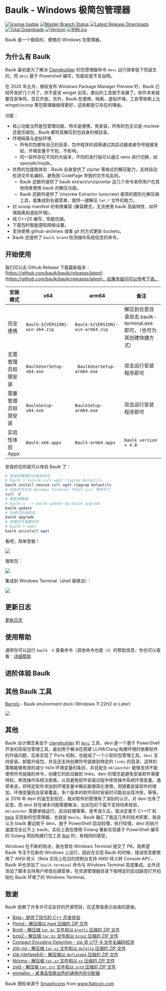 # Baulk - Windows 极简包管理器

[![license badge](https://img.shields.io/github/license/baulk/baulk.svg)](LICENSE)
[![Master Branch Status](https://github.com/baulk/baulk/workflows/BaulkCI/badge.svg)](https://github.com/baulk/baulk/actions)
[![Latest Release Downloads](https://img.shields.io/github/downloads/baulk/baulk/latest/total.svg)](https://github.com/baulk/baulk/releases/latest)
[![Total Downloads](https://img.shields.io/github/downloads/baulk/baulk/total.svg)](https://github.com/baulk/baulk/releases)
[![Version](https://img.shields.io/github/v/release/baulk/baulk)](https://github.com/baulk/baulk/releases/latest)
[![996.icu](https://img.shields.io/badge/link-996.icu-red.svg)](https://996.icu)


Baulk 是一个极简的、便携的 Windows 包管理器。

## 为什么有 Baulk

Baulk 最初是为了解决 [Clangbuilder](https://github.com/fstudio/clangbuilder) 的包管理器命令 `devi` 运行效率低下而诞生的，而 `devi` 基于 Powershell 编写，性能较差不言自明。

在 2020 年五月，微软宣布 Windows Package Manager Preview 时，Baulk 已经开发好几个月了，并不是说 winget 出现，类似的工具就不发展了，软件本来就要百家争鸣，百花齐放。另外，Baulk 在便携，隔离，虚拟环境，工具零依赖上比 winget/scoop 等包管理器做得更好，这些都是它存在的理由。

功能：
+  核心功能当然是包管理功能，特点是便携，免安装，所有的包无论是 msi/exe 还是压缩包，Baulk 都将其解压到包自身的根目录。
+  环境隔离与虚拟环境
    +  所有的包都有自己的目录，包中程序的调用通过其启动器或者符号链接发起，环境变量不干扰，不影响。
    +  同一软件存在不同的大版本，不同的发行版可以通过 venv 进行切换，如 openjdk/msjdk。
+  优秀的包提取体验：Baulk 自身提供了 zip/tar 等格式的解压能力，支持自动检测文件名编码，避免因 CodePage 导致的文件名乱码。
    +  Baulk 还额外提供了 baulk extract/unzip/untar 这几个命令来供用户在其他场景使用 baulk 的解压功能。
    +  Baulk 还额外提供了 Unscrew Extractor (unscrew) 极简的图形化解压缩工具，能集成到右键菜单，提供一键解压 `tar.*` 文件的能力。
+  对 scoop manifest 的有限兼容 (兼容模式，无法使用 baulk 高级特性，如环境隔离和虚拟环境)。
+  纯 C++20 编写，性能优越。
+  下载包时智能感知网络设置。
+  支持使用 github-archives 或者 git 的方式更新 buckets。
+  Baulk 还提供了 `baulk brand` 检测操作系统信息的命令。

## 开始使用

我们可以去 Github Release 下载最新版本：[https://github.com/baulk/baulk/releases/latest](https://github.com/baulk/baulk/releases/latest)，如果有疑问可以参考下表。

|安装模式|x64|arm64|备注|
|---|---|---|---|
|完全便携|`Baulk-${VERSION}-win-x64.zip`|`Baulk-${VERSION}-win-arm64.zip`|解压到任意目录双击 baulk-terminal.exe 即可，（也可为其创建快捷方式）|
|无需管理员权限安装|`BaulkUserSetup-x64.exe`|` BaulkUserSetup-arm64.exe`|双击运行安装程序即可|
|需要管理员权限安装|`BaulkSetup-x64.exe`|`BaulkSetup-arm64.exe`|双击运行安装程序即可|
|实验性体验 Appx|`Baulk-x64.appx`|`Baulk-arm64.appx`|`baulk version > 4.0`|


安装好后你就可以体验 Baulk 了：

```powershell
# 安装你需要的任意软件包
# baulk i neovim curl wget ripgrep belautils
baulk install neovim curl wget ripgrep belautils
# 现在你可以在 Windows Terminal 中运行 curl 等命令了
curl -V
# 更新源数据
# baulk u --> baulk update && baulk upgrade
baulk update
# 升级可升级的包
baulk upgrade
# 卸载你不需要的包
# baulk r wget
baulk uninstall wget
```

看吧，简单至极！

![](./docs/images/getstarted.png)

搜索包：

![](./docs/images/baulksearch.png)

集成到 Windows Terminal（shell 替换法）：

![](./docs/images/onterminal.png)


## 更新日志

[更新日志](./docs/changelog.md)

## 使用帮助

通常你可以运行 `baulk -h` 查看命令（其他命令也是 `-h`）的帮助信息，你也可以查看：[详细帮助](./docs/help.md)

## 进阶体验 Baulk

## 其他 Baulk 工具

[Barrels](https://github.com/baulk/barrels) - Baulk environment dock (Windows 11 22H2 or Later)

![](./docs/images/barrels.png)

## 其他

Baulk 设计理念来自于 [clangbuilder](https://github.com/fstudio/clangbuilder) 的 [`devi`](https://github.com/fstudio/clangbuilder/blob/master/bin/devi.ps1) 工具，devi 是一个基于 PowerShell 开发的简易包管理工具，最初用于解决在搭建 LLVM/Clang 构建环境时依赖软件的升级问题，后来实现了 Ports 机制，也就成了一个小型的包管理工具。`devi` 支持安装，卸载升级包，并且还支持创建符号链接到特定的 `links` 的目录，这样的策略能够有效的减少 `PATH` 环境变量的条目，并且配合 `mklauncher` 能够支持不能使用符号链接的命令，创建它的启动器到 links。devi 的理念是避免安装软件需要特权，修改操作系统注册表。以及避免软件安装过程中修改操作系统环境变量。通常来说，将特定软件添加到环境变量中确实能够简化使用，但随着安装软件的增加，环境变量则会容易覆盖，多个版本的软件同时安装时可能会出现冲突，等等。从 2018 年 devi 的诞生到现在，我对软件的管理有了深刻的认识，对 devi 也有了反思，而 devi 存在诸多问题需要解决，比如包的下载不支持哈希校验，`mklauncher` 需要单独运行，启动较慢等等。思考良久后，我决定基于 C++17 和 [bela](https://github.com/fcharlie/bela) 实现新的包管理器，也就是 `Baulk`。Baulk 融汇了我这几年的技术积累，我自认为 baulk 要远胜于 devi，由于 PowerShell 启动较慢，执行较慢，devi 的执行速度完全比不上 baulk，实际上我在使用 Golang 重新实现基于 PowerShell 编写的 Golang 项目构建打包工具 [Bali](https://github.com/baulkbuild/bali) 时，有相同的感受。

Windows 在不断的改进，我也曾给 Windows Terminal 提交了 PR，我希望 Baulk 专注于在新的 Windows 上运行，因此在实现 Baulk 的时候，错误信息都使用了 ANSI 转义（Bela 实际上在旧的控制台支持 ANSI 转义转 Console API），Baulk 中也添加了 `baulk-terminal` 命令与 Windows Terminal 高度集成。此外还添加了脚本支持用户修改右键菜单，在资源管理器目录下按特定的启动路径打开初始化 Baulk 环境了的 Windows Terminal。


## 致谢

Baulk 依赖了许多许可证友好的开源项目，在这里我表示由衷的感谢。

+   [Bela - 提供了现代的 C++ 开发体验](https://github.com/fcharlie/bela.git)
+   [Ppmd - 解压缩以 `Ppmd` 压缩的 ZIP 文件](https://www.7-zip.org/sdk.html)
+   [Brotli - 解压缩 `tar.br` 文件和以 `brotli` 压缩的 ZIP 文件](https://github.com/google/brotli)
+   [bzip2 - 解压缩 `tar.bz` 文件和以 `bzip2` 压缩的 ZIP 文件](https://sourceware.org/bzip2/)
+   [Compact Encoding Detection - zip 非 UTF-8 文件名编码检测](https://github.com/google/compact_enc_det)
+   [zlib-ng  - 解压缩 `tar.xz` 文件和以 `defalte` 压缩的 ZIP 文件](https://github.com/zlib-ng/zlib-ng)
+   [zlib (deflate64) - 解压缩以 `deflate64` 压缩的 ZIP 文件](https://github.com/madler/zlib/tree/master/contrib/infback9)
+   [liblzma - 解压缩 `tar.xz` 文件和以 `xz` 压缩的 ZIP 文件](https://tukaani.org/xz/)
+   [zstd - 解压缩 `tar.zst` 文件和以 `zstd` 压缩的 ZIP 文件](https://github.com/facebook/zstd)
+   [mimalloc - 紧凑且性能出色的通用内存分配器](https://github.com/microsoft/mimalloc)

<div>Baulk 图标来源于 <a href="https://www.flaticon.com/authors/smashicons" title="Smashicons">Smashicons</a> from <a href="https://www.flaticon.com/" title="Flaticon">www.flaticon.com</a></div>
